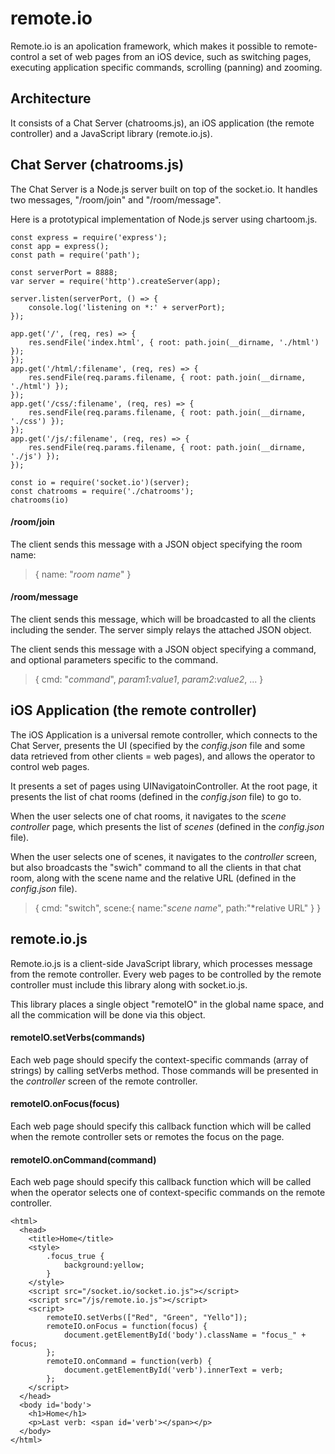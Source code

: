 # remote.io

Remote.io is an apolication framework, which makes it possible to remote-control a set of web pages from an iOS device, such as switching pages, executing application specific commands, scrolling (panning) and zooming.  

## Architecture

It consists of a Chat Server (chatrooms.js), an iOS application (the remote controller) and a JavaScript library (remote.io.js). 

## Chat Server (chatrooms.js)

The Chat Server is a Node.js server built on top of the socket.io. It handles two messages, "/room/join" and "/room/message". 

Here is a prototypical implementation of Node.js server using chartoom.js.

```
const express = require('express');
const app = express();
const path = require('path');

const serverPort = 8888;
var server = require('http').createServer(app);

server.listen(serverPort, () => {
	console.log('listening on *:' + serverPort);
});

app.get('/', (req, res) => {
	res.sendFile('index.html', { root: path.join(__dirname, './html') });
});
app.get('/html/:filename', (req, res) => {
	res.sendFile(req.params.filename, { root: path.join(__dirname, './html') });
});
app.get('/css/:filename', (req, res) => {
	res.sendFile(req.params.filename, { root: path.join(__dirname, './css') });
});
app.get('/js/:filename', (req, res) => {
	res.sendFile(req.params.filename, { root: path.join(__dirname, './js') });
});

const io = require('socket.io')(server);
const chatrooms = require('./chatrooms');
chatrooms(io)
```

#### /room/join

The client sends this message with a JSON object specifying the room name:
>{ name: "*room name*" }

#### /room/message

The client sends this message, which will be broadcasted to all the clients including the sender. The server simply relays the attached JSON object. 

The client sends this message with a JSON object specifying a command, and optional parameters specific to the command. 
>{ cmd: "*command*", *param1*:*value1*, *param2*:*value2*, ... }

## iOS Application (the remote controller)

The iOS Application is a universal remote controller, which connects to the Chat Server, presents the UI (specified by the *config.json* file and some data retrieved from other clients = web pages), and allows the operator to control web pages. 

It presents a set of pages using UINavigatoinController. At the root page, it presents the list of chat rooms (defined in the *config.json* file) to go to. 

When the user selects one of chat rooms, it navigates to the *scene controller* page, which presents the list of *scenes* (defined in the *config.json* file). 

When the user selects one of scenes, it navigates to the *controller* screen, but also broadcasts the "swich" command to all the clients in that chat room, along with the scene name and the relative URL (defined in the *config.json* file).
>{ cmd: "switch", 
>  scene:{ name:"*scene name*", path:"*relative URL" } }  

## remote.io.js 

Remote.io.js is a client-side JavaScript library, which processes message from the remote controller. Every web pages to be controlled by the remote controller must include this library along with socket.io.js. 

This library places a single object "remoteIO" in the global name space, and all the commication will be done via this object. 

#### remoteIO.setVerbs(commands)
Each web page should specify the context-specific commands (array of strings) by calling setVerbs method. Those commands will be presented in the *controller* screen of the remote controller. 

#### remoteIO.onFocus(focus)
Each web page should specify this callback function which will be called when the remote controller sets or remotes the focus on the page. 

#### remoteIO.onCommand(command)
Each web page should specify this callback function which will be called when the operator selects one of context-specific commands on the remote controller. 

```
<html>
  <head>
	<title>Home</title>
    <style>
        .focus_true {
            background:yellow;
        }
    </style>
	<script src="/socket.io/socket.io.js"></script>
	<script src="/js/remote.io.js"></script>
    <script>
        remoteIO.setVerbs(["Red", "Green", "Yello"]);
        remoteIO.onFocus = function(focus) {
            document.getElementById('body').className = "focus_" + focus;
        };
        remoteIO.onCommand = function(verb) {
            document.getElementById('verb').innerText = verb;
        };
    </script>
  </head>
  <body id='body'>
    <h1>Home</h1>
    <p>Last verb: <span id='verb'></span></p>
  </body>
</html>
```
